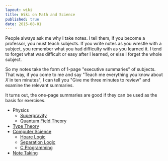```yaml
---
layout: wiki
title: Wiki on Math and Science
published: true
date: 2015-08-01
---
```


People always ask me why I take notes. I tell them, if you become a
professor, you must teach subjects. If you write notes as you wrestle
with a subject, you remember what you had difficulty with as you learned
it. I tend to forget what was difficult or easy after I learned, or else
I forget the whole subject.

So my notes take the form of 1-page "executive summaries" of
subjects. That way, if you come to me and say "Teach me everything you
know about *X* in ten minutes", I can tell you "Give me three minutes to
review" and examine the relevant summaries.

It turns out, the one-page summaries are good if they can be used as the
basis for exercises.

- Physics
  - [Supergravity](./sugra/)
  - [Quantum Field Theory](./qft/)
- [Type Theory](./type-theory/)
- [Computer Science](./comp-sci/)
  - [Hoare Logic](./comp-sci/hoare-logic/)
  - [Separation Logic](./comp-sci/separation-logic/)
  - [C Programming](./comp-sci/c/)
- [Note Taking](./note-taking/)